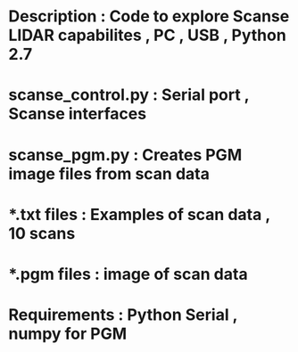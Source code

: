 #  Description       : Code to explore Scanse LIDAR capabilites , PC , USB , Python 2.7
#  scanse_control.py : Serial port , Scanse interfaces 
#  scanse_pgm.py     : Creates PGM image files from scan data
#  *.txt files       : Examples of scan data , 10 scans 
#  *.pgm files       : image of scan data 
#  Requirements      : Python Serial , numpy for PGM 
